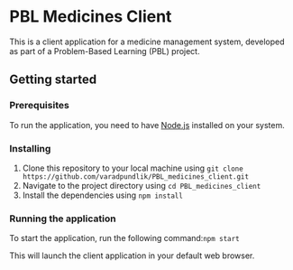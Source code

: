 # PBL Medicines Client

This is a client application for a medicine management system, developed as part of a Problem-Based Learning (PBL) project.

## Getting started

### Prerequisites

To run the application, you need to have [Node.js](https://nodejs.org/) installed on your system.

### Installing

1. Clone this repository to your local machine using `git clone https://github.com/varadpundlik/PBL_medicines_client.git`
2. Navigate to the project directory using `cd PBL_medicines_client`
3. Install the dependencies using `npm install`

### Running the application

To start the application, run the following command:`npm start`

This will launch the client application in your default web browser.



